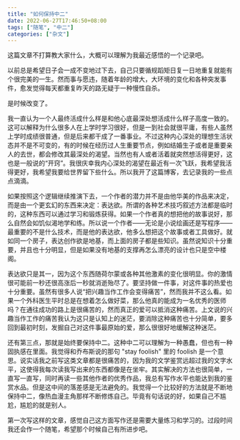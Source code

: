```yaml
---
title: "如何保持中二"
date: 2022-06-27T17:46:50+08:00
tags: ["随笔", "中二"]
categories: ["杂文"]
---
```


这篇文章不打算教大家什么，大概可以理解为我最近感悟的一个记录吧。

以前总是希望日子会一成不变地过下去，自己只要循规蹈矩日复一日地重复就能有个很完美的一生。然而事与愿违，随着年龄的增大，大环境的变化和各种突发事件，愈发觉得每天都重复昨天的路无疑于一种慢性自杀。

是时候改变了。

我一直认为一个人最终活成什么样是和他心底最深处想活成什么样子高度一致的。这可以解释为什么很多人在上学时学习很好，但是一到社会就很平庸，有些人虽然上学时成绩很普通，但是后来都干成了一番事业。不过这种内心深处的理想生活状态并不是不可变的，有的时候在经历过人生重要节点，例如结婚生子或者是重要亲人的去世，都会修改其最深处的渴望。当然也有人或者活着就突然想活得更好，这也是一般说的“开窍”。我很庆幸我内心深处的渴望在最近有一次飞跃，我希望我活得更好，我希望我要给世界留下些什么。所以我开了这篇博客，去记录我的一些点点滴滴。

如果按照这个逻辑继续推演下去，一个作者的潜力并不是由他华美的作品来决定，而是由一个更玄幻的东西来决定：表达欲。所谓的各种艺术技巧叙述方法都是临时的，这种东西可以通过学习和锻炼获得。如果一个作者真的想把他的故事说好，那么自然会如饥似渴地学和练。所以说一个作者——无论是小说绘画还是写程序——最重要的不是什么技术，而是他的表达欲，他多么想把这个故事或者工具做好。就如同一个房子，表达创作欲是地基，而上面的房子都是些知识。虽然说知识十分重要，并且也十分明显，但是如果没有地基的支撑再怎么漂亮的设计也只是空中楼阁。

表达欲只是其一，因为这个东西随荷尔蒙或各种其他激素的变化很明显。你的激情很可能前一秒还很高涨后一秒就消逝殆尽了。要坚持做一件事，对这件事的热爱也十分重要。虽然有很多人说“把兴趣当作工作会变得痛苦”，然而我并不这么看。如果一个外科医生平时总是在想着怎么做好菜，那么他真的能成为一名优秀的医师吗？在通往成功的路上是很痛苦的，然而真正的爱可以抵消这种痛苦。上文说的兴趣当作工作的痛苦我认为这只是认知上的迷茫，要消除这种痛苦也十分简单，要多回到最初时刻，发掘自己对这件事最原始的爱，那么很很好地缓解这种迷茫。

还有第三点，那就是始终要保持中二。这种中二可以理解为一种愚蠢，但也有一种固执感在里面。我觉得和乔布斯说的那句 "stay foolish" 里的 foolish 是一个意思。说实话我之前写这类文章都是很痛苦的，因为我的文学鉴赏远超过我的文字水平，这使得我每次读我写出来的东西都像是在坐牢。其实解决的方法也很简单，一直写一直写，同时再读一些其他作者的优秀作品，我总有写作水平也能达到我的鉴赏水品。但是这中间的落差感是无法避免的。我觉得一个比较好的方法就是不断地保持中二，像热血漫主角那样不断修炼自己。毕竟有句话说的好，如果自己不尴尬，尴尬的就是别人。

第一次写这样的文章，感觉自己这方面写作还是需要大量练习和学习的。过段时间我还会作一个随笔，希望那个时候自己有所进步吧。